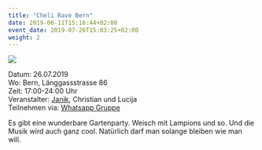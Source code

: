 ```yaml
---
title: "Cheli Rave Bern"
date: 2019-06-11T15:16:44+02:00
event_date: 2019-07-26T15:03:25+02:00
weight: 2
---
```


![](/images/lightbulbs.jpg)

Datum: 26.07.2019  
Wo: Bern, Länggassstrasse 86  
Zeit: 17:00-24:00 Uhr  
Veranstalter: [Janik](https://wa.me/+41792656076), Christian und Lucija  
Teilnehmen via: [Whatsapp Gruppe](https://chat.whatsapp.com/EUbW0an6dtH84E6SkV2Iar) 

Es gibt eine wunderbare Gartenparty. Weisch mit Lampions und so. Und die Musik wird auch ganz cool. Natürlich darf man solange bleiben wie man will.
